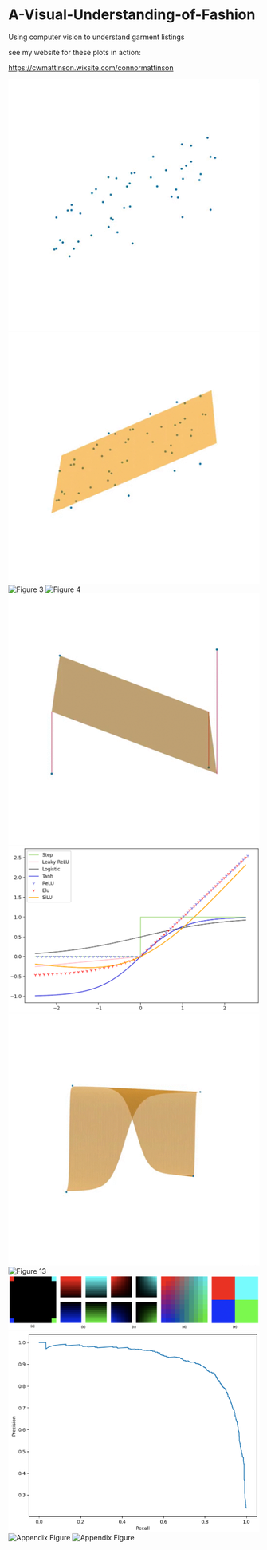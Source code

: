 # A-Visual-Understanding-of-Fashion
Using computer vision to understand garment listings

see my website for these plots in action:

https://cwmattinson.wixsite.com/connormattinson

![Figure 1](Figures/Fig1.gif?raw=true)
![Figure 2](Figures/Fig2.gif?raw=true)
![Figure 3](Figures/Fig3.gif?raw=true)
![Figure 4](Figures/Fig4.gif?raw=true)
![Figure 7](Figures/Fig7.gif?raw=true)
![Figure 8](Figures/fig8.png?raw=true)
![Figure 10](Figures/Fig10.gif?raw=true)
![Figure 13](Figures/Fig13.gif?raw=true)
![Figure 34](Figures/fig34.png?raw=true)
![Figure 35](Figures/fig35.png?raw=true)
![Appendix Figure](Figures/fashionrcnn1.png?raw=true)
![Appendix Figure](Figures/fashionrcnn2.png?raw=true)

